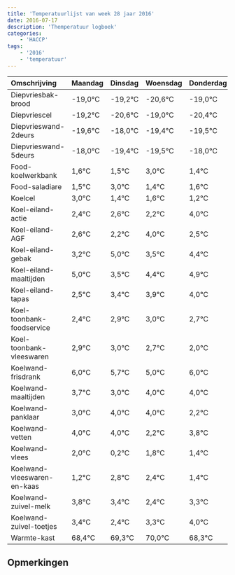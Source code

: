```yaml
---
title: 'Temperatuurlijst van week 28 jaar 2016'
date: 2016-07-17
description: 'Themperatuur logboek'
categories:
    - 'HACCP'
tags:
    - '2016'
    - 'temperatuur'
---
```

|Omschrijving|Maandag|Dinsdag|Woensdag|Donderdag|Vrijdag|Zaterdag|Zondag|
|:---|:---|:---|:---|:---|:---|:---|:---|
|Diepvriesbak-brood|-19,0°C|-19,2°C|-20,6°C|-19,0°C|-20,4°C|-20,5°C|-19,0°C|
|Diepvriescel|-19,2°C|-20,6°C|-19,0°C|-20,4°C|-20,5°C|-19,0°C|-20,6°C|
|Diepvrieswand-2deurs|-19,6°C|-18,0°C|-19,4°C|-19,5°C|-18,0°C|-19,6°C|-19,4°C|
|Diepvrieswand-5deurs|-18,0°C|-19,4°C|-19,5°C|-18,0°C|-19,6°C|-19,4°C|-19,8°C|
|Food-koelwerkbank|1,6°C|1,5°C|3,0°C|1,4°C|1,6°C|1,2°C|3,0°C|
|Food-saladiare|1,5°C|3,0°C|1,4°C|1,6°C|1,2°C|3,0°C|1,5°C|
|Koelcel|3,0°C|1,4°C|1,6°C|1,2°C|3,0°C|1,5°C|2,4°C|
|Koel-eiland-actie|2,4°C|2,6°C|2,2°C|4,0°C|2,5°C|3,4°C|3,9°C|
|Koel-eiland-AGF|2,6°C|2,2°C|4,0°C|2,5°C|3,4°C|3,9°C|4,0°C|
|Koel-eiland-gebak|3,2°C|5,0°C|3,5°C|4,4°C|4,9°C|5,0°C|4,7°C|
|Koel-eiland-maaltijden|5,0°C|3,5°C|4,4°C|4,9°C|5,0°C|4,7°C|4,0°C|
|Koel-eiland-tapas|2,5°C|3,4°C|3,9°C|4,0°C|3,7°C|3,0°C|4,0°C|
|Koel-toonbank-foodservice|2,4°C|2,9°C|3,0°C|2,7°C|2,0°C|3,0°C|3,0°C|
|Koel-toonbank-vleeswaren|2,9°C|3,0°C|2,7°C|2,0°C|3,0°C|3,0°C|1,2°C|
|Koelwand-frisdrank|6,0°C|5,7°C|5,0°C|6,0°C|6,0°C|4,2°C|5,8°C|
|Koelwand-maaltijden|3,7°C|3,0°C|4,0°C|4,0°C|2,2°C|3,8°C|3,4°C|
|Koelwand-panklaar|3,0°C|4,0°C|4,0°C|2,2°C|3,8°C|3,4°C|2,4°C|
|Koelwand-vetten|4,0°C|4,0°C|2,2°C|3,8°C|3,4°C|2,4°C|3,3°C|
|Koelwand-vlees|2,0°C|0,2°C|1,8°C|1,4°C|0,4°C|1,3°C|2,0°C|
|Koelwand-vleeswaren-en-kaas|1,2°C|2,8°C|2,4°C|1,4°C|2,3°C|3,0°C|1,3°C|
|Koelwand-zuivel-melk|3,8°C|3,4°C|2,4°C|3,3°C|4,0°C|2,3°C|2,5°C|
|Koelwand-zuivel-toetjes|3,4°C|2,4°C|3,3°C|4,0°C|2,3°C|2,5°C|2,5°C|
|Warmte-kast|68,4°C|69,3°C|70,0°C|68,3°C|68,5°C|68,5°C|68,3°C|

## Opmerkingen


